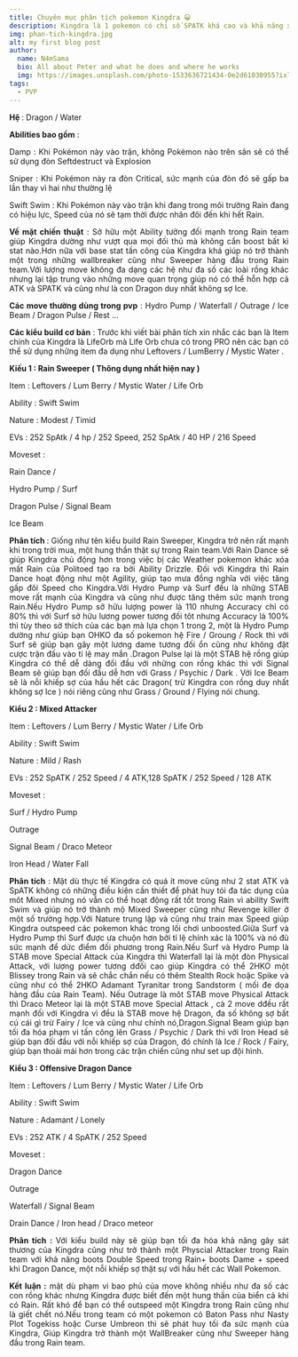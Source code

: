 ```yaml
---
title: Chuyên mục phân tích pokemon Kingdra 😀
description: Kingdra là 1 pokemon có chỉ số SPATK khá cao và khả năng x2 SPD trong môi trường rain, trong bài viết này chúng ta cùng tìm hiểu về khả năng của nó nào
img: phan-tich-kingdra.jpg
alt: my first blog post
author: 
  name: N4mSama
  bio: All about Peter and what he does and where he works
  img: https://images.unsplash.com/photo-1533636721434-0e2d61030955?ixlib=rb-1.2.1&ixid=eyJhcHBfaWQiOjEyMDd9&auto=format&fit=crop&w=2550&q=80
tags: 
  - PVP
---
```


<p style="text-align: justify;"><strong>Hệ </strong>: Dragon / Water</p>

<p style="text-align: justify;"><strong>Abilities bao gồm</strong> :</p>

<p style="text-align: justify;">Damp : Khi Pok&eacute;mon n&agrave;y v&agrave;o trận, kh&ocirc;ng Pok&eacute;mon n&agrave;o tr&ecirc;n s&acirc;n sẽ c&oacute; thể sử dụng đ&ograve;n Seftdestruct v&agrave; Explosion</p>

<p style="text-align: justify;">Sniper : Khi Pok&eacute;mon n&agrave;y ra đ&ograve;n Critical, sức mạnh của đ&ograve;n đ&oacute; sẽ gấp ba lần thay v&igrave; hai như thường lệ</p>

<p style="text-align: justify;">Swift Swim : Khi Pok&eacute;mon n&agrave;y v&agrave;o trận khi đang trong m&ocirc;i trường Rain đang c&oacute; hiệu lực, Speed của n&oacute; sẽ tạm thời được nh&acirc;n đ&ocirc;i đến khi hết Rain.</p>

<p style="text-align: justify;"><strong>Về mặt chiến thuật</strong> : Sở hữu một Ability tưởng đối mạnh trong Rain team gi&uacute;p Kingdra dường như vượt qua mọi đối thủ m&agrave; kh&ocirc;ng cần boost bất k&igrave; stat n&agrave;o.Hơn nữa với base stat tấn c&ocirc;ng của Kingdra kh&aacute; gi&uacute;p n&oacute; trở th&agrave;nh một trong những wallbreaker cũng như Sweeper h&agrave;ng đầu trong Rain team.Với lượng move kh&ocirc;ng đa dạng c&aacute;c hệ như đa số c&aacute;c lo&agrave;i rồng kh&aacute;c nhưng lại tập trung v&agrave;o những move quan trọng gi&uacute;p n&oacute; c&oacute; thể hỗn hợp cả ATK v&agrave; SPATK v&agrave; cũng như l&agrave; con Dragon duy nhất kh&ocirc;ng sợ Ice.</p>

<p style="text-align: justify;"><strong>C&aacute;c move thường d&ugrave;ng trong pvp</strong> : Hydro Pump / Waterfall / Outrage / Ice Beam / Dragon Pulse / Rest ...</p>

<p style="text-align: justify;"><strong>C&aacute;c kiểu build cơ bản</strong> : Trước khi viết b&agrave;i ph&acirc;n t&iacute;ch xin nhắc c&aacute;c bạn l&agrave; Item ch&iacute;nh của Kingdra l&agrave; LifeOrb m&agrave; Life Orb chưa c&oacute; trong PRO n&ecirc;n c&aacute;c bạn c&oacute; thể sử dụng những item đa dụng như Leftovers / LumBerry / Mystic Water .</p>

<p style="text-align: justify;"><strong>Kiếu 1 : Rain Sweeper ( Th&ocirc;ng dụng nhất hiện nay )</strong></p>

<p style="text-align: justify;">Item : Leftovers / Lum Berry / Mystic Water / Life Orb</p>

<p style="text-align: justify;">Ability : Swift Swim</p>

<p style="text-align: justify;">Nature : Modest / Timid</p>

<p style="text-align: justify;">EVs : 252 SpAtk / 4 hp / 252 Speed,&nbsp;252 SpAtk / 40 HP / 216 Speed</p>

<p style="text-align: justify;">Moveset :</p>

<p style="text-align: justify;">Rain Dance /</p>

<p style="text-align: justify;">Hydro Pump / Surf</p>

<p style="text-align: justify;">Dragon Pulse / Signal Beam</p>

<p style="text-align: justify;">Ice Beam</p>

<p style="text-align: justify;"><strong>Ph&acirc;n t&iacute;ch </strong>: Giống như t&ecirc;n kiểu build Rain Sweeper, Kingdra trở n&ecirc;n rất mạnh khi trong trời mua, một hung thần thật sự trong Rain team.Với Rain Dance sẽ gi&uacute;p Kingdra chủ động hơn trong việc bị c&aacute;c Weather pokemon kh&aacute;c x&oacute;a mất Rain của Politoed tạo ra bởi Ability Drizzle. Đối với Kingdra th&igrave; Rain Dance hoạt động như một Agility, gi&uacute;p tạo mưa đồng nghĩa với việc tăng gấp đ&ocirc;i Speed cho Kingdra.Với Hydro Pump v&agrave; Surf đều l&agrave; những STAB move rất mạnh của Kingdra v&agrave; cũng như được tăng th&ecirc;m sức mạnh trong Rain.Nếu Hydro Pump sỡ hữu lượng power l&agrave; 110 nhưng Accuracy chỉ c&oacute; 80% th&igrave; với Surf sở hữu lương power tương đối t&ocirc;t nhưng Accuracy l&agrave; 100% th&igrave; t&ugrave;y theo sở th&iacute;ch của c&aacute;c bạn m&agrave; lựa chọn 1 trong 2, một l&agrave; Hydro Pump dường như gi&uacute;p bạn OHKO đa số pokemon hệ Fire / Groung / Rock th&igrave; với Surf sẽ gi&uacute;p bạn g&acirc;y một lương dame tương đối ổn cũng như kh&ocirc;ng đặt cược trận đấu v&agrave;o tỉ lệ may mắn .Dragon Pulse lại l&agrave; một STAB hệ rồng gi&uacute;p Kingdra c&oacute; thể dễ d&agrave;ng đối đầu với những con rồng kh&aacute;c th&igrave; với Signal Beam sẽ gi&uacute;p bạn đối đầu dễ hơn với Grass / Psychic / Dark . Với Ice Beam sẽ l&agrave; nỗi khiếp sợ của hầu hết c&aacute;c Dragon( trừ Kingdra con rồng duy nhất kh&ocirc;ng sợ Ice ) n&oacute;i ri&ecirc;ng cũng như Grass / Ground / Flying n&oacute;i chung.</p>

<p style="text-align: justify;"><strong>Kiểu 2 : Mixed Attacker</strong></p>

<p style="text-align: justify;">Item : Leftovers / Lum Berry / Mystic Water / Life Orb</p>

<p style="text-align: justify;">Ability : Swift Swim</p>

<p style="text-align: justify;">Nature : Mild / Rash</p>

<p style="text-align: justify;">EVs : 252 SpATK / 252 Speed / 4 ATK,128 SpATK / 252 Speed / 128 ATK</p>

<p style="text-align: justify;">Moveset :</p>

<p style="text-align: justify;">Surf / Hydro Pump</p>

<p style="text-align: justify;">Outrage</p>

<p style="text-align: justify;">Signal Beam / Draco Meteor&nbsp;</p>

<p style="text-align: justify;">Iron Head / Water Fall&nbsp;</p>

<p style="text-align: justify;"><strong>Ph&acirc;n t&iacute;ch</strong> : Mặt d&ugrave; thực tế Kingdra c&oacute; qu&aacute; &iacute;t move cũng như 2 stat ATK v&agrave; SpATK kh&ocirc;ng c&oacute; những điều kiện cần thiết để ph&aacute;t huy t&oacute;i đa t&aacute;c dụng của m&ocirc;t Mixed nhưng n&oacute; vẫn c&oacute; thể hoạt động rất tốt trong Rain v&igrave; ability Swift Swim v&agrave; gi&uacute;p n&oacute; trở th&agrave;nh mộ Mixed Sweeper cũng như Revenge killer ở một số trường hợp.Với Nature trung lập v&agrave; cũng như train max Speed gi&uacute;p Kingdra outspeed c&aacute;c pokemon kh&aacute;c trong lối chơi unboosted.Giữa Surf v&agrave; Hydro Pump th&igrave; Surf được ưa chuộn hơn bởi tỉ lệ ch&iacute;nh x&aacute;c l&agrave; 100% v&agrave; n&oacute; đủ sức mạnh để dức điểm đối phương trong Rain.Nếu Surf v&agrave; Hydro Pump l&agrave; STAB move Special Attack của Kingdra th&igrave; Waterfall lại l&agrave; một đ&ograve;n Physical Attack, với lượng power tương dđối cao gi&uacute;p Kingdra c&oacute; thể 2HKO một Blissey trong Rain v&agrave; sẽ chắc chắn nếu c&oacute; th&ecirc;m Stealth Rock hoặc Spike v&agrave; cũng như c&oacute; thể 2HKO Adamant Tyranitar trong Sandstorm ( mối đe dọa h&agrave;ng đầu của Rain Team). Nếu Outrage l&agrave; m&ocirc;t STAB move Physical Attack th&igrave; Draco Meteor lại l&agrave; một STAB move Special Attack , c&agrave; 2 move dđều rất mạnh đối với Kingdra v&igrave; đều l&agrave; STAB move hệ Dragon, đa số kh&ocirc;ng sợ bất c&uacute; c&aacute;i g&igrave; trừ Fairy / Ice v&agrave; cũng như ch&iacute;nh n&oacute;,Dragon.Signal Beam gi&uacute;p bạn tối đa h&oacute;a phạm vi tấn c&ocirc;ng l&ecirc;n Grass / Psychic / Dark th&igrave; với Iron Head sẽ gi&uacute;p bạn đối đầu với nỗi khiếp sợ của Dragon, đ&oacute; ch&iacute;nh l&agrave; Ice / Rock / Fairy, gi&uacute;p bạn thoải m&aacute;i hơn trong c&aacute;c trận chiến cũng như set up đội h&igrave;nh.</p>

<p style="text-align: justify;"><strong>Kiểu 3 : Offensive Dragon Dance</strong></p>

<p style="text-align: justify;">Item : Leftovers / Lum Berry / Mystic Water / Life Orb</p>

<p style="text-align: justify;">Ability : Swift Swim</p>

<p style="text-align: justify;">Nature : Adamant / Lonely</p>

<p style="text-align: justify;">EVs : 252 ATK / 4 SpATK / 252 Speed</p>

<p style="text-align: justify;">Moveset :</p>

<p style="text-align: justify;">Dragon Dance</p>

<p style="text-align: justify;">Outrage</p>

<p style="text-align: justify;">Waterfall / Signal Beam</p>

<p style="text-align: justify;">Drain Dance / Iron head / Draco meteor</p>

<p style="text-align: justify;"><strong>Ph&acirc;n t&iacute;ch : </strong>Với kiểu build n&agrave;y sẽ gi&uacute;p bạn tối đa h&oacute;a khả năng g&acirc;y s&aacute;t thương của Kingdra cũng như trở th&agrave;nh một Physcial Attacker trong Rain team với khả năng boots Double Speed trong Rain+ boots Dame + speed khi Dragon Dance, một nỗi khiếp sợ thật sự với hầu hết c&aacute;c Wall Pokemon.</p>

<p style="text-align: justify;"><strong>Kết luận :</strong> mặt d&ugrave; phạm vi bao phủ của move kh&ocirc;ng nhiều như đa số c&aacute;c con rồng kh&aacute;c nhưng Kingdra được biết đến một hung thần của biển cả khi c&oacute; Rain. Rất kh&oacute; để bạn c&oacute; thể outspeed một Kingdra trong Rain cũng như l&agrave; giết chết n&oacute;.Nếu trong team c&oacute; một pokemon c&oacute; Baton Pass như Nasty Plot Togekiss hoặc Curse Umbreon th&igrave; sẽ ph&aacute;t huy tối đa sức mạnh của Kingdra, Gi&uacute;p Kingdra trở th&agrave;nh một WallBreaker cũng như Sweeper h&agrave;ng đầu trong Rain team.</p>










